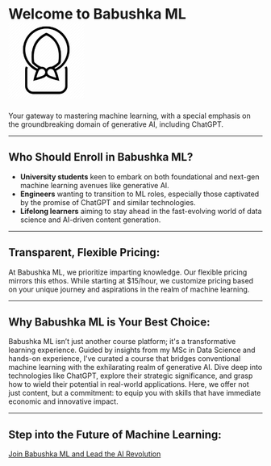 # Welcome to Babushka ML <img src="assets/babushka_black.png" alt="Image title" width="150">

Your gateway to mastering machine learning, with a special emphasis on the groundbreaking domain
of generative AI, including ChatGPT.

---

## Who Should Enroll in Babushka ML?

- **University students** keen to embark on both foundational and next-gen machine learning 
avenues like generative AI.
- **Engineers** wanting to transition to ML roles, especially those captivated by the promise of 
ChatGPT and similar technologies.
- **Lifelong learners** aiming to stay ahead in the fast-evolving world of data science and 
AI-driven content generation.

---

## Transparent, Flexible Pricing:
At Babushka ML, we prioritize imparting knowledge. Our flexible pricing mirrors this ethos. While 
starting at $15/hour, we customize pricing based on your unique journey and aspirations in the 
realm of machine learning.

---

## Why Babushka ML is Your Best Choice:
Babushka ML isn’t just another course platform; it's a transformative learning experience. Guided 
by insights from my MSc in Data Science and hands-on experience, I've curated a course that 
bridges conventional machine learning with the exhilarating realm of generative AI. Dive deep 
into technologies like ChatGPT, explore their strategic significance, and grasp how to wield 
their potential in real-world applications. Here, we offer not just content, but a commitment: to 
equip you with skills that have immediate economic and innovative impact.

---

## Step into the Future of Machine Learning:
[Join Babushka ML and Lead the AI Revolution](#)

